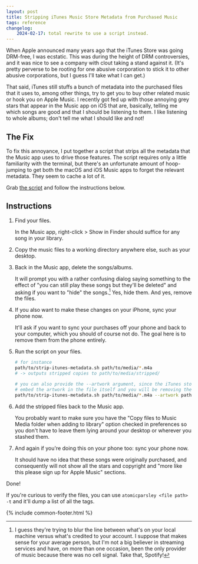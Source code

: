 ```yaml
---
layout: post
title: Stripping iTunes Music Store Metadata from Purchased Music
tags: reference
changelog:
    2024-02-17: total rewrite to use a script instead.
---
```


When Apple announced many years ago that the iTunes Store was going DRM-free, I was ecstatic. This was during the height of DRM controversies, and it was nice to see a company with clout taking a stand against it. (It's pretty perverse to be rooting for one abusive corporation to stick it to other abusive corporations, but I guess I'll take what I can get.)

That said, iTunes still stuffs a bunch of metadata into the purchased files that it uses to, among other things, try to get you to buy other related music or hook you on Apple Music. I recently got fed up with those annoying grey stars that appear in the Music app on iOS that are, basically, telling me which songs are good and that I should be listening to them. I like listening to whole albums; don't tell me what I should like and not!

## The Fix

To fix this annoyance, I put together a script that strips all the metadata that the Music app uses to drive those features. The script requires only a little familiarity with the terminal, but there's an unfortunate amount of hoop-jumping to get both the macOS and iOS Music apps to forget the relevant metadata. They seem to cache a lot of it.

Grab [the script](/assets/stripping-itunes-metadata/strip-itunes-metadata.sh) and follow the instructions below.

## Instructions

1. Find your files.

    In the Music app, right-click > Show in Finder should suffice for any song in your library.

2. Copy the music files to a working directory anywhere else, such as your desktop.

3. Back in the Music app, delete the songs/albums.

    It will prompt you with a rather confusing dialog saying something to the effect of "you can still play these songs but they'll be deleted" and asking if you want to "hide" the songs.[^1] Yes, hide them. And yes, remove the files.

4. If you also want to make these changes on your iPhone, sync your phone now.

    It'll ask if you want to sync your purchases off your phone and back to your computer, which you should of course not do. The goal here is to remove them from the phone entirely.

5. Run the script on your files.

    ```sh
    # for instance
    path/to/strip-itunes-metadata.sh path/to/media/*.m4a
    # -> outputs stripped copies to path/to/media/stripped/

    # you can also provide the --artwork argument, since the iTunes store does not
    # embed the artwork in the file itself and you will be removing the metadata for it
    path/to/strip-itunes-metadata.sh path/to/media/*.m4a --artwork path/to/artwork.jpg
    ```

6. Add the stripped files back to the Music app.

    You probably want to make sure you have the "Copy files to Music Media folder when adding to library" option checked in preferences so you don't have to leave them lying around your desktop or wherever you stashed them.

7. And again if you're doing this on your phone too: sync your phone now.

    It should have no idea that these songs were originally purchased, and consequently will not show all the stars and copyright and "more like this please sign up for Apple Music" sections.

Done!

If you're curious to verify the files, you can use `atomicparsley <file path> -t` and it'll dump a list of all the tags.

{% include common-footer.html %}

[^1]: I guess they're trying to blur the line between what's on your local machine versus what's credited to your account. I suppose that makes sense for your average person, but I'm not a big believer in streaming services and have, on more than one occasion, been the only provider of music because there was no cell signal. Take that, Spotify!
